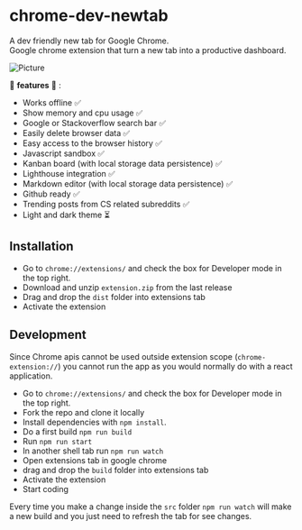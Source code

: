 # chrome-dev-newtab
A dev friendly new tab for Google Chrome.  
Google chrome extension that turn a new tab into a productive dashboard.


![Picture](https://user-images.githubusercontent.com/8511928/135485465-d1ae77b5-b735-4200-a9f1-7a2475930579.PNG)



🚧 **features** 🚧 :  
- Works offline ✅
- Show memory and cpu usage ✅
- Google or Stackoverflow search bar ✅
- Easily delete browser data ✅
- Easy access to the browser history ✅
- Javascript sandbox ✅
- Kanban board  (with local storage data persistence) ✅
- Lighthouse integration ✅
- Markdown editor (with local storage data persistence) ✅
- Github ready ✅
- Trending posts from CS related subreddits ✅
- Light and dark theme ⏳  





## Installation
- Go to `chrome://extensions/` and check the box for Developer mode in the top right.
- Download and unzip `extension.zip` from  the last release
- Drag and drop the `dist` folder into extensions tab
- Activate the extension
## Development
Since Chrome apis cannot be used outside extension scope (`chrome-extension://`) you cannot run the app as you would normally do with a react application.  

- Go to `chrome://extensions/` and check the box for Developer mode in the top right.
- Fork the repo and clone it locally
- Install dependencies with `npm install`.  
- Do a first build `npm run build`
- Run `npm run start`
- In another shell tab run `npm run watch`
- Open extensions tab in google chrome
- drag and drop the `build` folder into extensions tab
- Activate the extension
- Start coding

Every time you make a change inside the `src` folder `npm run watch` will make a new build and you just need to refresh the tab for see changes.
